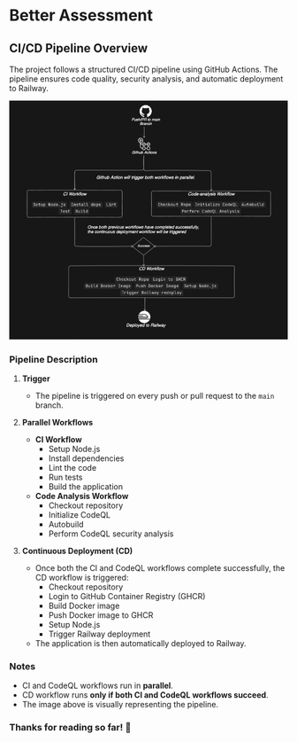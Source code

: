 # Better Assessment

## CI/CD Pipeline Overview

The project follows a structured CI/CD pipeline using GitHub Actions. The pipeline ensures code quality, security analysis, and automatic deployment to Railway.

![CI/CD Pipeline](public/workflow.png)

### Pipeline Description

1. **Trigger**
   - The pipeline is triggered on every push or pull request to the `main` branch.

2. **Parallel Workflows**
   - **CI Workflow**
     - Setup Node.js
     - Install dependencies
     - Lint the code
     - Run tests
     - Build the application
   - **Code Analysis Workflow**
     - Checkout repository
     - Initialize CodeQL
     - Autobuild
     - Perform CodeQL security analysis

3. **Continuous Deployment (CD)**
   - Once both the CI and CodeQL workflows complete successfully, the CD workflow is triggered:
     - Checkout repository
     - Login to GitHub Container Registry (GHCR)
     - Build Docker image
     - Push Docker image to GHCR
     - Setup Node.js
     - Trigger Railway deployment
   - The application is then automatically deployed to Railway.

### Notes
- CI and CodeQL workflows run in **parallel**.
- CD workflow runs **only if both CI and CodeQL workflows succeed**.
- The image above is visually representing the pipeline.


### Thanks for reading so far! 🚀
